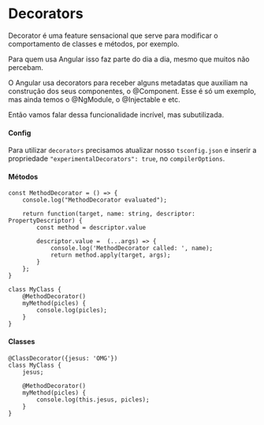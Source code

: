 # Decorators

Decorator é uma feature sensacional que serve para modificar o comportamento de classes e métodos, por exemplo.

Para quem usa Angular isso faz parte do dia a dia, mesmo que muitos não percebam. 

O Angular usa decorators para receber alguns metadatas que auxiliam na construção dos seus componentes, o @Component. Esse é só um exemplo, mas ainda temos o @NgModule, o @Injectable e etc.

Então vamos falar dessa funcionalidade incrível, mas subutilizada.

#### Config

Para utilizar `decorators` precisamos atualizar nosso `tsconfig.json` e inserir a propriedade `"experimentalDecorators": true`, no `compilerOptions`.

#### Métodos

```
const MethodDecorator = () => {
    console.log("MethodDecorator evaluated");

    return function(target, name: string, descriptor: PropertyDescriptor) {
        const method = descriptor.value

        descriptor.value =  (...args) => {
            console.log('MethodDecorator called: ', name);
            return method.apply(target, args);
        }
    };
}

class MyClass {
    @MethodDecorator()
    myMethod(picles) {
        console.log(picles);
    }
}
```

#### Classes

```
@ClassDecorator({jesus: 'OMG'})
class MyClass {
    jesus;

    @MethodDecorator()
    myMethod(picles) {
        console.log(this.jesus, picles);
    }
}
```





